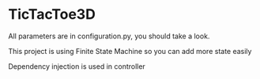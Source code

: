 # TicTacToe3D
 
All parameters are in configuration.py, you should take a look.

This project is using Finite State Machine so you can add more state easily

Dependency injection is used in controller